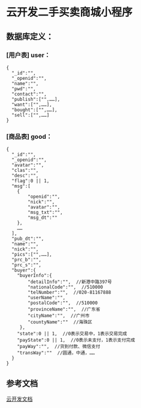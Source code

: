 # 云开发二手买卖商城小程序
## 数据库定义：
### [用户表] user：
```
{  
  "_id":"", 
  "_openid":"", 
  "name":"",  
  "pwd":"",  
  "contact":"",  
  "publish":["",……],   
  "want":["",……],  
  "bought":["",……],  
  "sell":["",……]  
}
```
### [商品表] good：
```
{  
  "_id":"",  
  "_openid":"",  
  "avatar":"",  
  "clas":"",  
  "desc":"",  
  "flag":0 || 1,  
  "msg":[  
    {
        "openid":"",  
        "nick":"",
        "avatar":"",
        "msg_txt":"",
        "msg_dt":""
    },
    ……
  ],  
  "pub_dt":"",  
  "name":"",  
  "nick":"",  
  "pics":["",……],  
  "prc_b":"",  
  "prc_s":"",    
  "buyer":{  
    "buyerInfo":{  
        "detailInfo":"",  //新港中路397号
        "nationalCode":"",  //510000
        "telNumber":"",  //020-81167888
        "userName":"",  
        "postalCode":"",  //510000
        "provinceName":"",  //广东省
        "cityName":"",  //广州市
        "countyName":""  //海珠区
     },  
    "state":0 || 1,  //0表示交易中，1表示交易完成
    "payState":0 || 1,  //0表示未支付，1表示支付完成
    "payWay":"",  //货到付款、微信支付
    "transWay":""  //圆通，中通，……
  }  
}  
```
## 参考文档
[云开发文档](https://developers.weixin.qq.com/miniprogram/dev/wxcloud/basis/getting-started.html)

